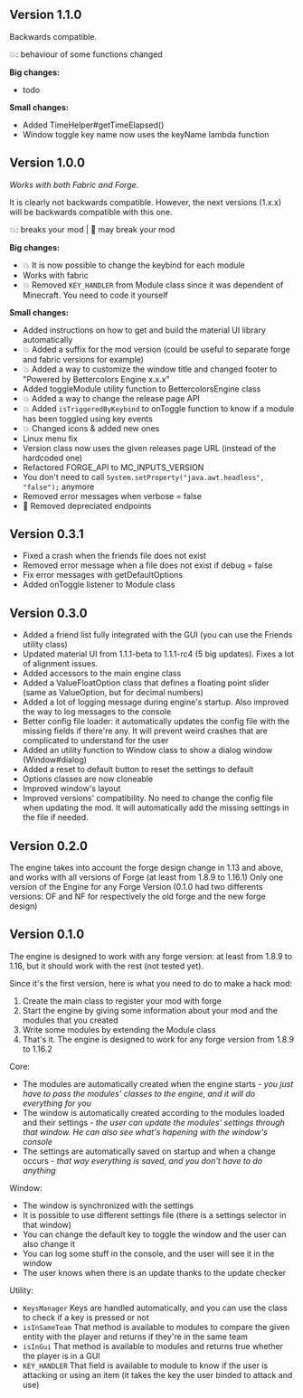 ## Version 1.1.0

Backwards compatible.

💥: behaviour of some functions changed

**Big changes:**
- todo

**Small changes:**
- Added TimeHelper#getTimeElapsed()
- Window toggle key name now uses the keyName lambda function

## Version 1.0.0

*Works with both Fabric and Forge*.

It is clearly not backwards compatible. However, the next
versions (1.x.x) will be backwards compatible with this one.

💥: breaks your mod | 💢 may break your mod

**Big changes:**
- 💥 It is now possible to change the keybind for each module
- Works with fabric
- 💥 Removed `KEY_HANDLER` from Module class since it was dependent of Minecraft. You need to code it yourself

**Small changes:**
- Added instructions on how to get and build the material UI library automatically
- 💥 Added a suffix for the mod version (could be useful to separate forge and fabric versions for example)
- 💥 Added a way to customize the window title and changed footer to "Powered by Bettercolors Engine x.x.x"
- Added toggleModule utility function to BettercolorsEngine class
- 💥 Added a way to change the release page API
- 💥 Added `isTriggeredByKeybind` to onToggle function to know if a module has been toggled using key events
- 💥 Changed icons & added new ones
- Linux menu fix
- Version class now uses the given releases page URL (instead of the hardcoded one)
- Refactored FORGE_API to MC_INPUTS_VERSION
- You don't need to call `System.setProperty("java.awt.headless", "false");` anymore
- Removed error messages when verbose = false
- 💢 Removed depreciated endpoints

## Version 0.3.1

- Fixed a crash when the friends file does not exist
- Removed error message when a file does not exist if debug = false
- Fix error messages with getDefaultOptions
- Added onToggle listener to Module class


## Version 0.3.0
- Added a friend list fully integrated with the GUI (you can use the Friends utility class)
- Updated material UI from 1.1.1-beta to 1.1.1-rc4 (5 big updates). Fixes a lot of alignment issues.
- Added accessors to the main engine class
- Added a ValueFloatOption class that defines a floating point slider (same as ValueOption, but for decimal numbers)
- Added a lot of logging message during engine's startup. Also improved the way to log messages to the console
- Better config file loader: it automatically updates the config file with the missing fields if there're any. It will prevent weird crashes that are complicated to understand for the user
- Added an utility function to Window class to show a dialog window (Window#dialog)
- Added a reset to default button to reset the settings to default
- Options classes are now cloneable
- Improved window's layout
- Improved versions' compatibility. No need to change the config file when updating the mod. It will automatically add the missing settings in the file if needed.

## Version 0.2.0
The engine takes into account the forge design change in 1.13 and above, and works with all versions of Forge (at least from 1.8.9 to 1.16.1)
Only one version of the Engine for any Forge Version (0.1.0 had two differents versions: OF and NF for respectively the old forge and the new forge design)

## Version 0.1.0

The engine is designed to work with any forge version: at least from 1.8.9 to 1.16, but it should work with the rest (not tested yet).

Since it's the first version, here is what you need to do to make a hack mod:
1. Create the main class to register your mod with forge
2. Start the engine by giving some information about your mod and the modules that you created
3. Write some modules by extending the Module class
4. That's it. The engine is designed to work for any forge version from 1.8.9 to 1.16.2

Core:
- The modules are automatically created when the engine starts - *you just have to pass the modules' classes to the engine, and it will do everything for you*
- The window is automatically created according to the modules loaded and their settings - *the user can update the modules' settings through that window. He can also see what's hapening with the window's console*
- The settings are automatically saved on startup and when a change occurs - *that way everything is saved, and you don't have to do anything*

Window:
- The window is synchronized with the settings
- It is possible to use different settings file (there is a settings selector in that window)
- You can change the default key to toggle the window and the user can also change it
- You can log some stuff in the console, and the user will see it in the window
- The user knows when there is an update thanks to the update checker

Utility:
- `KeysManager` Keys are handled automatically, and you can use the class to check if a key is pressed or not
- `isInSameTeam` That method is available to modules to compare the given entity with the player and returns if they're in the same team
- `isInGui` That method is available to modules and returns true whether the player is in a GUI
- `KEY_HANDLER` That field is available to module to know if the user is attacking or using an item (it takes the key the user binded to attack and use)